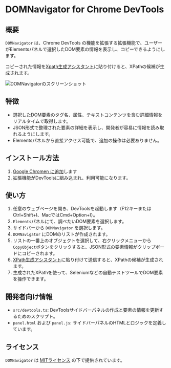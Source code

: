 # DOMNavigator for Chrome DevTools

## 概要

`DOMNavigator` は、Chrome DevTools の機能を拡張する拡張機能で、ユーザーがElementsパネルで選択したDOM要素の情報を表示し、コピーできるようにします。

コピーされた情報を[Xpath生成アシスタント](https://chat.openai.com/g/g-aIA7TLluS-xpathsheng-cheng-asisutanto)に貼り付けると、XPathの候補が生成されます。

![DOMNavigatorのスクリーンショット](https://i.gyazo.com/9777e3b96b4bfb97a3aa18462f3d1a4c.png)

## 特徴

- 選択したDOM要素のタグ名、属性、テキストコンテンツを含む詳細情報をリアルタイムで取得します。
- JSON形式で整理された要素の詳細を表示し、開発者が容易に情報を読み取れるようにします。
- Elementsパネルから直接アクセス可能で、追加の操作は必要ありません。

## インストール方法

1. [Google Chromen に追加](https://chrome.google.com/webstore/detail/domnavigator/djffbmcigflbjkkbimdpfoloelgddcgk)します
1. 拡張機能がDevToolsに組み込まれ、利用可能になります。

## 使い方

1. 任意のウェブページを開き、DevToolsを起動します（F12キーまたはCtrl+Shift+I、MacではCmd+Option+I）。
1. `Elements`パネルにて、調べたいDOM要素を選択します。
1. サイドバーから `DOMNavigator` を選択します。
1. `DOMNavigator` にDOMのリストが作成されます。
1. リストの一番上のオブジェクトを選択して、右クリックメニューから`CopyObject`ボタンをクリックすると、JSON形式の要素情報がクリップボードにコピーされます。
1. [XPath生成アシスタント](https://chat.openai.com/g/g-aIA7TLluS-xpathsheng-cheng-asisutanto)に貼り付けて送信すると、XPathの候補が生成されます。
1. 生成されたXPathを使って、Seleniumなどの自動テストツールでDOM要素を操作できます。

## 開発者向け情報

- `src/devtools.ts`: DevToolsサイドバーパネルの作成と要素の情報を更新するためのスクリプト。
- `panel.html` および `panel.js`: サイドバーパネルのHTMLとロジックを定義しています。

## ライセンス

`DOMNavigator` は [MITライセンス](LICENSE) の下で提供されています。

